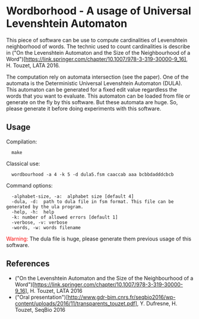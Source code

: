 # Wordborhood - A usage of Universal Levenshtein Automaton

This piece of software can be use to compute cardinalities of Levenshtein neighborhood of words.
The technic used to count cardinalities is describe in ("On the Levenshtein Automaton and the Size of the Neighbourhood of a Word")[https://link.springer.com/chapter/10.1007/978-3-319-30000-9_16], H. Touzet, LATA 2016.

The computation rely on automata intersection (see the paper).
One of the automata is the Deterministic Universal Levenshtein Automaton (DULA).
This automaton can be generated for a fixed edit value regardless the words that you want to evaluate.
This automaton can be loaded from file or generate on the fly by this software.
But these automata are huge.
So, please generate it before doing experiments with this software.

## Usage

Compilation:
```
  make
```

Classical use:
```
  wordbourhood -a 4 -k 5 -d dula5.fsm caaccab aaa bcbbdadddcbcb
```

Command options:

```
  -alphabet-size, -a:  alphabet size [default 4]
  -dula, -d:  path to dula file in fsm format. This file can be generated by the ula program.
  -help, -h:  help
  -k: number of allowed errors [default 1]
  -verbose, -v: verbose
  -words, -w: words filename
```
<span style="color:red">Warning:</span> The dula file is huge, please generate them previous usage of this software.

## References

* ("On the Levenshtein Automaton and the Size of the Neighbourhood of a Word")[https://link.springer.com/chapter/10.1007/978-3-319-30000-9_16], H. Touzet, LATA 2016
* ("Oral presentation")[http://www.gdr-bim.cnrs.fr/seqbio2016/wp-content/uploads/2016/11/transparents_touzet.pdf], Y. Dufresne, H. Touzet, SeqBio 2016
